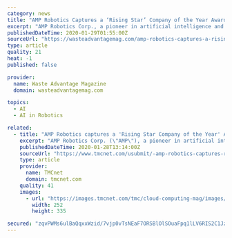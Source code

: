 ```yaml
---
category: news
title: "AMP Robotics Captures a ‘Rising Star’ Company of the Year Award in the 2020 Global Cleantech 100"
excerpt: "AMP Robotics Corp., a pioneer in artificial intelligence and robotics for the recycling industry, was named a Rising Star Company of the Year in the 2020 Global Cleantech 100 by Cleantech Group. The 2020 Global Cleantech 100 is the 11th edition of the respected annual guide to the leading companies and themes in sustainable innovation."
publishedDateTime: 2020-01-29T01:55:00Z
sourceUrl: "https://wasteadvantagemag.com/amp-robotics-captures-a-rising-star-company-of-the-year-award-in-the-2020-global-cleantech-100/"
type: article
quality: 21
heat: -1
published: false

provider:
  name: Waste Advantage Magazine
  domain: wasteadvantagemag.com

topics:
  - AI
  - AI in Robotics

related:
  - title: "AMP Robotics captures a 'Rising Star Company of the Year' Award in the 2020 Global Cleantech 100"
    excerpt: "AMP Robotics Corp. (\"AMP\"), a pioneer in artificial intelligence and robotics for the recycling industry, was named a Rising Star Company of the Year in the 2020 Global Cleantech 100 by Cleantech Group. This press release features multimedia. View the full release here: https://www.businesswire.com/news/home/20200128005205/en/ The 2020 Global ..."
    publishedDateTime: 2020-01-28T13:14:00Z
    sourceUrl: "https://www.tmcnet.com/usubmit/-amp-robotics-captures-rising-star-company-the-year-/2020/01/28/9087898.htm"
    type: article
    provider:
      name: TMCnet
      domain: tmcnet.com
    quality: 41
    images:
      - url: "https://images.tmcnet.com/tmc/cloud-computing-mag/images/cloud-computing-0515-cover.jpg"
        width: 252
        height: 335

secured: "zqvPWMs6ulBaQqxxWzid/7vjp0vTsNEaF7ORSBlOlSOuaFpq1lLV6RIS2C1Jz7pmebIOKeGDcyjTEeV+jXd41UhlZK3q6HpLlFNZSNroiIagPSagfPYkVsj3+TSJSwo8LdKPoKEUVL35y1IbUeRTS3UTmseKq/9lt9tCD77UWFnQkQY9VoUOsL9YEzCaKIhmb6zjrbeS8U6+e0xOYuoA/bPRwDIwoCIBuvI1Pme0TtD85B0IhVNxEdYyspSZIDqUCAqZCZuJ9JAwCGCsA7ufClO74rxZo1a1FYkqjtUPKj2eCjeUlEUyNIOETPiLs6kf;k25HchDtCSvgRqMenHdfDg=="
---
```


